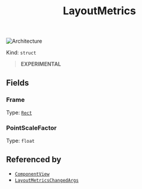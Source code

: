 ﻿---
id: LayoutMetrics
title: LayoutMetrics
---

![Architecture](https://img.shields.io/badge/architecture-new_only-blue)

Kind: `struct`

> **EXPERIMENTAL**

## Fields
### Frame
Type: [`Rect`](https://docs.microsoft.com/uwp/api/Windows.Foundation.Rect)

### PointScaleFactor
Type: `float`

## Referenced by
- [`ComponentView`](ComponentView)
- [`LayoutMetricsChangedArgs`](LayoutMetricsChangedArgs)

